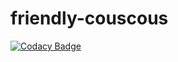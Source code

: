 # friendly-couscous
[![Codacy Badge](https://api.codacy.com/project/badge/Grade/84dd87aa07b04401805ab185110ee055)](https://app.codacy.com/gh/J-Rebs/friendly-couscous?utm_source=github.com&utm_medium=referral&utm_content=J-Rebs/friendly-couscous&utm_campaign=Badge_Grade_Settings)